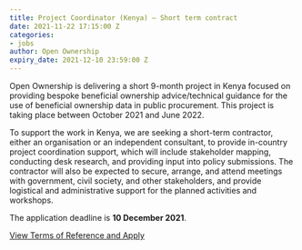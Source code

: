 ```yaml
---
title: Project Coordinator (Kenya) – Short term contract
date: 2021-11-22 17:15:00 Z
categories:
- jobs
author: Open Ownership
expiry_date: 2021-12-10 23:59:00 Z
---
```


Open Ownership is delivering a short 9-month project in Kenya focused on providing bespoke beneficial ownership advice/technical guidance for the use of beneficial ownership data in public procurement. This project is taking place between October 2021 and June 2022.

To support the work in Kenya, we are seeking a short-term contractor, either an organisation or an independent consultant, to provide in-country project coordination support, which will include stakeholder mapping, conducting desk research, and providing input into policy submissions. The contractor will also be expected to secure, arrange, and attend meetings with government, civil society, and other stakeholders, and provide logistical and administrative support for the planned activities and workshops.

The application deadline is **10 December 2021**.

[View Terms of Reference and Apply](/uploads/2021-11-22-job-kenya-coordinator.pdf)